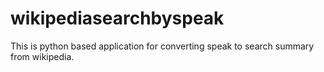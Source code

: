 # wikipediasearchbyspeak
This is python based application for converting speak to search summary from wikipedia.
